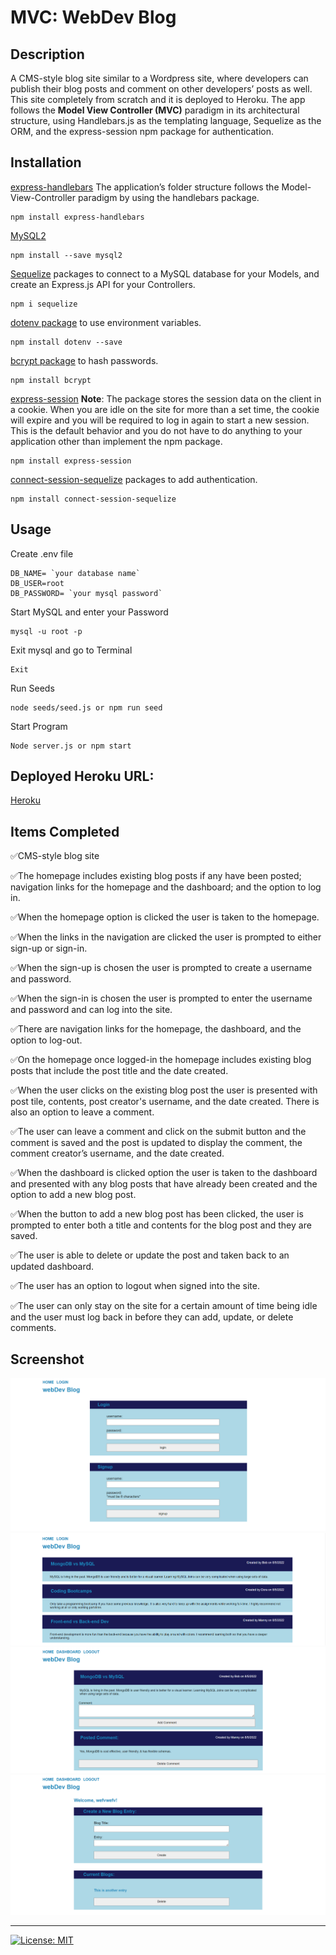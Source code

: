 # MVC: WebDev Blog

## Description

A CMS-style blog site similar to a Wordpress site, where developers can publish their blog posts and comment on other developers’ posts as well. This site completely from scratch and it is deployed to Heroku. The app follows the **Model View Controller (MVC)** paradigm in its architectural structure, using Handlebars.js as the templating language, Sequelize as the ORM, and the express-session npm package for authentication.

## Installation

[express-handlebars](https://www.npmjs.com/package/express-handlebars) The application’s folder structure follows the Model-View-Controller paradigm by using the handlebars package.
```
npm install express-handlebars
```

[MySQL2](https://www.npmjs.com/package/mysql2) 
```
npm install --save mysql2
```

[Sequelize](https://www.npmjs.com/package/sequelize) packages to connect to a MySQL database for your Models, and create an Express.js API for your Controllers.
```
npm i sequelize
```

[dotenv package](https://www.npmjs.com/package/dotenv) to use environment variables.
```
npm install dotenv --save
```

[bcrypt package](https://www.npmjs.com/package/bcrypt) to hash passwords.
```
npm install bcrypt
```

[express-session](https://www.npmjs.com/package/express-session) **Note**: The package stores the 
session data on the client in a cookie. When you are idle on the site for more than a set time, the 
cookie will expire and you will be required to log in again to start a new session. This is the 
default behavior and you do not have to do anything to your application other than implement the npm
package.
```
npm install express-session
```

[connect-session-sequelize](https://www.npmjs.com/package/connect-session-sequelize) packages to add authentication.
```
npm install connect-session-sequelize
```

## Usage
Create .env file
```
DB_NAME= `your database name`
DB_USER=root
DB_PASSWORD= `your mysql password`
```

Start MySQL and enter your Password
```
mysql -u root -p
```

Exit mysql and go to Terminal
```
Exit
```

Run Seeds
```
node seeds/seed.js or npm run seed
```

Start Program
```
Node server.js or npm start
```

## Deployed Heroku URL: 

[Heroku]()

## Items Completed

✅CMS-style blog site

✅The homepage includes existing blog posts if any have been posted; navigation links for the homepage and the dashboard; and the option to log in.

✅When the homepage option is clicked the user is taken to the homepage.

✅When the links in the navigation are clicked the user is prompted to either sign-up or sign-in.

✅When the sign-up is chosen the user is prompted to create a username and password.

✅When the sign-in is chosen the user is prompted to enter the username and password and can log into the site.

✅There are navigation links for the homepage, the dashboard, and the option to log-out.

✅On the homepage once logged-in the homepage includes existing blog posts that include the post title and the date created.

✅When the user clicks on the existing blog post the user is presented with post tile, contents, post creator's username, and the date created. There is also an option to leave a comment.

✅The user can leave a comment and click on the submit button and the comment is saved and the post is updated to display the comment, the comment creator’s username, and the date created.

✅When the dashboard is clicked option the user is taken to the dashboard and presented with any blog posts that have already been created and the option to add a new blog post.

✅When the button to add a new blog post has been clicked, the user is prompted to enter both a title and contents for the blog post and they are saved.

✅The user is able to delete or update the post and taken back to an updated dashboard.

✅The user has an option to logout when signed into the site.

✅The user can only stay on the site for a certain amount of time being idle and the user must log back in before they can add, update, or delete comments.

## Screenshot
![](public/assets/Screenshot.PNG)
![](public/assets/Screenshot2.PNG)
![](public/assets/Screenshot3.PNG)
![](public/assets/Screenshot4.PNG)

- - - 
[![License: MIT](https://img.shields.io/badge/License-MIT-yellow.svg)](https://opensource.org/licenses/MIT)